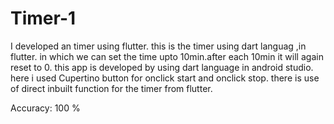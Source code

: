 # Timer-1
I developed an timer using flutter.
this is the timer using dart languag ,in flutter.
in which we can set the time upto 10min.after
each 10min it will again reset  to 0.
this app is  developed by using dart language in android studio.
here i used Cupertino button for onclick start and onclick stop.
there is use of direct inbuilt function for the timer from flutter.

Accuracy: 100 %
